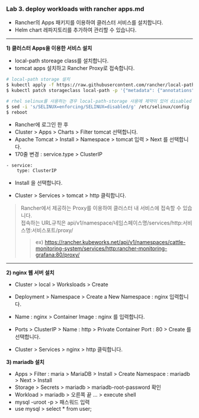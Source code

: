 ### Lab 3. deploy workloads with rancher apps.md

- Rancher의 Apps 패키지를 이용하여 클러스터 서비스를 설치합니다.
- Helm chart 레파지토리를 추가하여 관리할 수 있습니다.

---

**1) 클러스터 Apps을 이용한 서비스 설치**

- local-path storeage class를 설치합니다.
- tomcat apps 설치하고 Rancher Proxy로 접속합니다.


```bash
# local-path storage 설치
$ kubectl apply -f https://raw.githubusercontent.com/rancher/local-path-provisioner/v0.0.24/deploy/local-path-storage.yaml
$ kubectl patch storageclass local-path -p '{"metadata": {"annotations":{"storageclass.kubernetes.io/is-default-class":"true"}}}'

# rhel selinux를 사용하는 경우 local-path-storage 사용에 제약이 있어 disabled 합니다.
$ sed -i 's/SELINUX=enforcing/SELINUX=disabled/g' /etc/selinux/config
$ reboot
```

- Rancher에 로그인 한 후
- Cluster > Apps > Charts > Filter tomcat 선택합니다.
- Apache Tomcat > Install > Namespace > tomcat 입력 > Next 를 선택합니다.
- 170줄 변경 : service.type > ClusterIP
```bash
- service: 
    type: ClusterIP
```
- Install 을 선택합니다.

- Cluster > Services > tomcat > http 클릭합니다.
> Rancher에서 제공하는 Proxy를 이용하여 클러스터 내 서비스에 접속할 수 있습니다.  
> 접속하는 URL규칙은 api/v1/namespace/네임스페이스명/services/http:서비스명:서비스포트/proxy/ 
>> ex) https://rancher.kubeworks.net/api/v1/namespaces/cattle-monitoring-system/services/http:rancher-monitoring-grafana:80/proxy/

---

**2) nginx 웹 서버 설치**

- Cluster > local > Worksloads > Create
- Deployment > Namespace > Create a New Namespace : nginx 입력합니다.
- Name : nginx > Container Image : nginx 를 입력합니다.
- Ports > ClusterIP > Name : http > Private Container Port : 80 > Create 를 선택합니다.


- Cluster > Services > nginx > http 클릭합니다. 

**3) mariadb 설치**

- Apps > Filter : maria > MariaDB > Install > Create Namespace : mariadb > Next > Install
- Storage > Secrets > mariadb > mariadb-root-password 확인
- Workload > mariadb > 오른쪽 끝 ... > execute shell
- mysql -uroot -p > 패스워드 입력
- use mysql > select * from user;



